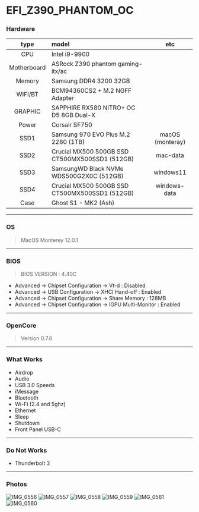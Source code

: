 # EFI_Z390_PHANTOM_OC

### Hardware
| type | model | etc |
|:----:|:------|:-----:|
| CPU | Intel i9-9900 |   |
| Motherboard | ASRock Z390 phantom gaming-itx/ac |   |
| Memory | Samsung DDR4 3200 32GB |   |
| WIFI/BT | BCM94360CS2 + M.2 NGFF Adapter |   |
| GRAPHIC | SAPPHIRE RX580 NITRO+ OC D5 8GB Dual-X |   |
| Power | Corsair SF750 |   |
| SSD1 |  Samsung 970 EVO Plus M.2 2280 (1TB)  | macOS (monteray)  |
| SSD2 |  Crucial MX500 500GB SSD CT500MX500SSD1 (512GB)  |  mac-data |
| SSD3 |  SamsungWD Black NVMe WDS500G2X0C (512GB)  | windows11  |
| SSD4 |  Crucial MX500 500GB SSD CT500MX500SSD1 (512GB)  |  windows-data |
| Case |  Ghost S1 - MK2 (Ash)  |   |
---
### OS
> MacOS Monterey 12.0.1
---
### BIOS
> BIOS VERSION : 4.40C
* Advanced → Chipset Configuration → Vt-d : Disabled
* Advanced → USB Configuration → XHCI Hand-off : Enabled
* Advanced → Chipset Configuration → Share Memory : 128MB
* Advanced → Chipset Configuration → IGPU Multi-Monitor : Enabled
---
### OpenCore
> Version 0.7.6

---
### What Works
* Airdrop
* Audio
* USB 3.0 Speeds
* iMessage
* Bluetooth
* Wi-Fi (2.4 and 5ghz)
* Ethernet
* Sleep
* Shutdown
* Front Panel USB-C
---
### Do Not Works
* Thunderbolt 3
---
### Photos
![IMG_0556](https://user-images.githubusercontent.com/67728580/128796252-58d3717e-8fd2-49b2-916b-2d472fd42190.JPG)
![IMG_0557](https://user-images.githubusercontent.com/67728580/128796263-0919bf08-6cb0-4288-ace3-e50d1f43436d.JPG)
![IMG_0558](https://user-images.githubusercontent.com/67728580/128796269-d6637b44-e7f1-4742-a53b-3cee1bcd36ee.JPG)
![IMG_0559](https://user-images.githubusercontent.com/67728580/128796272-83b1ff2a-2e9e-4ff2-806b-03182bad164c.JPG)
![IMG_0561](https://tva1.sinaimg.cn/large/008i3skNgy1gtbgowj40sj31900u0jze.jpg)
![IMG_0560](https://user-images.githubusercontent.com/67728580/128796276-79a9290e-2ce9-4e71-8a89-e1025a942248.JPG)
